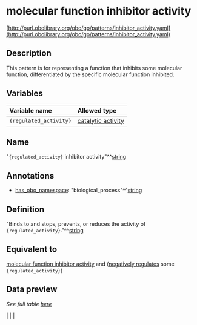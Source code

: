 # molecular function inhibitor activity

[http://purl.obolibrary.org/obo/go/patterns/inhibitor_activity.yaml](http://purl.obolibrary.org/obo/go/patterns/inhibitor_activity.yaml)

## Description

This pattern is for representing a function that inhibits some molecular function, differentiated by the specific molecular function inhibited.




## Variables

| Variable name | Allowed type |
|:--------------|:-------------|
| `{regulated_activity}` | [catalytic activity](http://purl.obolibrary.org/obo/GO_0003824) |

## Name

"`{regulated_activity}` inhibitor activity"^^[string](http://www.w3.org/2001/XMLSchema#string)

## Annotations

- [has_obo_namespace](http://www.geneontology.org/formats/oboInOwl#hasOBONamespace): "biological_process"^^[string](http://www.w3.org/2001/XMLSchema#string)

## Definition

"Binds to and stops, prevents, or reduces the activity of `{regulated_activity}`."^^[string](http://www.w3.org/2001/XMLSchema#string)

## Equivalent to

[molecular function inhibitor activity](http://purl.obolibrary.org/obo/GO_0140678)  and ([negatively regulates](http://purl.obolibrary.org/obo/RO_0002212) some `{regulated_activity}`)







## Data preview

*See full table [here](https://github.com/geneontology/go-ontology/tree/master/src/design_patterns/inhibitor_activity.tsv)*

|  |
|


